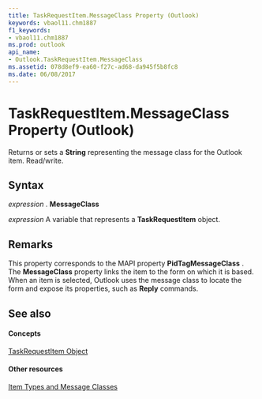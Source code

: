 ```yaml
---
title: TaskRequestItem.MessageClass Property (Outlook)
keywords: vbaol11.chm1887
f1_keywords:
- vbaol11.chm1887
ms.prod: outlook
api_name:
- Outlook.TaskRequestItem.MessageClass
ms.assetid: 078d8ef9-ea60-f27c-ad68-da945f5b8fc8
ms.date: 06/08/2017
---
```



# TaskRequestItem.MessageClass Property (Outlook)

Returns or sets a **String** representing the message class for the Outlook item. Read/write.


## Syntax

 _expression_ . **MessageClass**

 _expression_ A variable that represents a **TaskRequestItem** object.


## Remarks

This property corresponds to the MAPI property **PidTagMessageClass** . The **MessageClass** property links the item to the form on which it is based. When an item is selected, Outlook uses the message class to locate the form and expose its properties, such as **Reply** commands.


## See also


#### Concepts


[TaskRequestItem Object](taskrequestitem-object-outlook.md)
#### Other resources



[Item Types and Message Classes](http://msdn.microsoft.com/library/15b709cc-7486-b6c7-88a3-4a4d8e0ab292%28Office.15%29.aspx)

